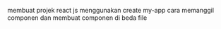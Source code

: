 membuat projek react js menggunakan create my-app
cara memanggil componen dan membuat componen di beda file